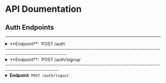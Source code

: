 # API Doumentation


## Auth Endpoints
---------------------------------------------------------------------------------------
<details close>
<summary>**Endpoint**: `POST /auth`</summary>
<br>

**Descripion**: Log in user

**Headers**:
     `content-type`: application/json

**Request Body**:
    ```
    {
      "email": "maxwell12@gmail.com",
      "password": "max1234"
    }
    ```

**Success Response**:
  * Code: 200 Ok
  * Content-example:
      ```
      {
        "user": {
              "message": "Login successful!",
              "loggedUser": {
                "id": "66dee88cf7456754137a8b01",
                "name": "maxwell undefined",  // firstname and lastname
                "email": "maxwell12@gmail.com",
                "dob": "25/02/1997"
              }
          }
      }
      ```

**Error Response**:
  * Code: 401
  * Content Example:
    ```
    {
      "error": "User Not Found"
    }
    ```
    ```
    {
      "error": "Incorrect password"
    }
    ```
</details>
-------------------------------------------------------------------------------------------------------------
<details close>
<summary>**Endpoint**: `POST /auth/signup`</summary>
<br>

**Descripion**: Create a user Object

**Headers**:
     `content-type`: application/json

**Request Body**:
    ```
    {
      "email": "anthonymax",
      "password": "anto1234"
    }
    ```

**Success Response**:
  * Code: 201 Created
  * Content-example:
      ```
      {
        "user": {
          "id": "66e49c732d2925584e8a8e7b",
          "name": "john doe",
          "email": "johndoe@gmail.com",
          "dob": "1/01/1999"
          }
      }
      ```

**Error Response**:
  * `Code`: 400 `Bad Request`,
  * `Content Example`:
    - This occurs when nothing is passed to the url or request body is empty
  ```
    {
      "error": "Bad Request"
    }
  ```
  * `Code`: 403 `Forbidden`
  * `Content Example`:
    - This error occurs when the email already exist, because email address is unique
  ```
    {
      "error": "Email Exist"
    }
  ```
  * `Code`: 422 `Unprocessible entity`
  * `Content Example`:
  - This occurs when some necessary fields are empty when request is passed:
  ```
    {
      "error": "please fill all necessary fields"
    }

  ```
</details>
---------------------------------------------------------------------------------------------------------
<details close>
<summary><b>Endpoint</b>: <code>POST /auth/logout<code></summary>
<br>

**Description**: Logs out user and destroys the session

**Success Response**:
  * Code: 200 Ok
  * Content Example:
  ```
  {
    "logout successfull"
  }
  ```
</details>